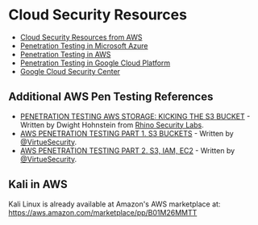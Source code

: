 # Cloud Security Resources

* [Cloud Security Resources from AWS](https://aws.amazon.com/security/security-resources)
* [Penetration Testing in Microsoft Azure](https://docs.microsoft.com/en-us/azure/security/azure-security-pen-testing)
* [Penetration Testing in AWS](https://aws.amazon.com/security/penetration-testing)
* [Penetration Testing in Google Cloud Platform](https://cloud.google.com/security/overview)
* [Google Cloud Security Center](https://cloud.google.com/security)

## Additional AWS Pen Testing References
- [PENETRATION TESTING AWS STORAGE: KICKING THE S3 BUCKET](https://rhinosecuritylabs.com/penetration-testing/penetration-testing-aws-storage/) - Written by Dwight Hohnstein from [Rhino Security Labs](https://rhinosecuritylabs.com/).
- [AWS PENETRATION TESTING PART 1. S3 BUCKETS](https://www.virtuesecurity.com/blog/aws-penetration-testing-s3-buckets/) - Written by [@VirtueSecurity](https://twitter.com/VirtueSecurity).
- [AWS PENETRATION TESTING PART 2. S3, IAM, EC2](https://www.virtuesecurity.com/blog/aws-penetration-testing-part-2-s3-iam-ec2/) - Written by [@VirtueSecurity](https://twitter.com/VirtueSecurity).

## Kali in AWS
Kali Linux is already available at Amazon's AWS marketplace at:
https://aws.amazon.com/marketplace/pp/B01M26MMTT
